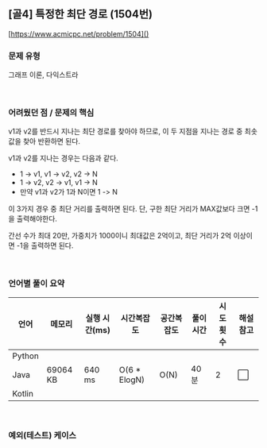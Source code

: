 ## [골4] 특정한 최단 경로 (1504번)

[https://www.acmicpc.net/problem/1504]()

### 문제 유형

그래프 이론, 다익스트라

<br>

### 어려웠던 점 / 문제의 핵심

v1과 v2를 반드시 지나는 최단 경로를 찾아야 하므로, 이 두 지점을 지나는 경로 중 최솟값을 찾아 반환하면 된다.

v1과 v2를 지나는 경우는 다음과 같다.

- 1 -> v1, v1 -> v2, v2 -> N
- 1 -> v2, v2 -> v1, v1 -> N
- 만약 v1과 v2가 1과 N이면 1 -> N

이 3가지 경우 중 최단 거리를 출력하면 된다. 단, 구한 최단 거리가 MAX값보다 크면 -1을 출력해야한다. 

간선 수가 최대 20만, 가중치가 1000이니 최대값은 2억이고, 최단 거리가 2억 이상이면 -1을 출력하면 된다.

<br>

### 언어별 풀이 요약

| 언어   | 메모리   | 실행 시간(ms) | 시간복잡도   | 공간복잡도 | 풀이 시간 | 시도 횟수 | 해설 참고            |
| ------ | -------- | ------------- | ------------ | ---------- | --------- | --------- | -------------------- |
| Python |          |               |              |            |           |           |                      |
| Java   | 69064 KB | 640 ms        | O(6 * ElogN) | O(N)       | 40분      | 2         | :white_large_square: |
| Kotlin |          |               |              |            |           |           |                      |

<br>

### 예외(테스트) 케이스

```
```

